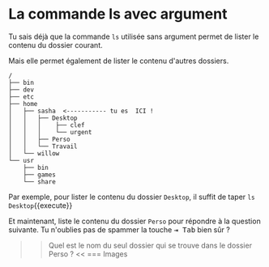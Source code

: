# La commande ls avec argument

Tu sais déjà que la commande `ls` utilisée sans argument permet de lister le contenu du dossier courant.

Mais elle permet également de lister le contenu d'autres dossiers.

```
/
├── bin
├── dev
├── etc
├── home
│   ├── sasha  <----------- tu es  ICI !
│   │   ├── Desktop 
│   │   │    ├── clef
│   │   │    └── urgent
│   │   ├── Perso
│   │   └── Travail 
│   └── willow
└── usr
    ├── bin
    ├── games
    └── share
``` 

Par exemple, pour lister le contenu du dossier `Desktop`, il suffit de taper `ls Desktop`{{execute}}

Et maintenant, liste le contenu du dossier `Perso` pour répondre à la question suivante.
Tu n'oublies pas de spammer la touche <kbd>⇥ Tab</kbd> bien sûr ?

>> Quel est le nom du seul dossier qui se trouve dans le dossier Perso ? <<
=== Images
